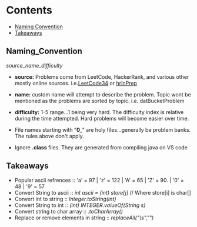 # Contents
  - [Naming Convention](#Naming_convention)
  - [Takeaways](#Takeaways)

## Naming_Convention
*source_name_difficulty*
  - **source:** Problems come from LeetCode, HackerRank, and various other mostly online sources. i.e.[LeetCode34](https://leetcode.com/problems/find-first-and-last-position-of-element-in-sorted-array/) or [hrInPrep](https://www.hackerrank.com/interview/interview-preparation-kit?h_l=domains&h_r=hrw&utm_source=hrwCandidateFeedback)
  
  - **name:** custom name will attempt to describe the problem.  Topic wont be mentioned as the problems are sorted by topic. i.e. datBucketProblem
  - **difficulty:** 1-5 range...1 being very hard. The difficulty index is relative during the time attempted. Hard problems will become easier over time.


  - File names starting with "**0_**" are holy files...generally be problem banks. The rules above don't apply.
  - Ignore **.class** files. They are generated from compiling java on VS code




## Takeaways
- Popular ascii refrences :: 'a' = 97 | 'z' = 122 | 'A' = 65 | 'Z' = 90. | '0' = 48 | '9' = 57
- Convert String to ascii :: *int ascii = (int) store[j]* // Where store[i] is char[]
- Convert int to string :: *Integer.toString(int)*
- Convert String to int :: *(int) INTEGER.valueOf(String s)*
- Convert string to char array :: *.toCharArray()*
- Replace or remove elements in string :: *replaceAll("\\s","")* 


